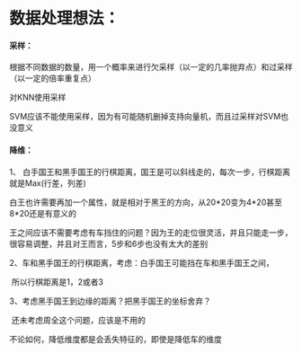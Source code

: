 # 数据处理想法：

#### 采样：

根据不同数据的数量，用一个概率来进行欠采样（以一定的几率抛弃点）和过采样（以一定的倍率重复点）

对KNN使用采样

SVM应该不能使用采样，因为有可能随机删掉支持向量机，而且过采样对SVM也没意义

#### 降维：

1、 白手国王和黑手国王的行棋距离，国王是可以斜线走的，每次一步，行棋距离就是Max(行差，列差)

​	白王也许需要再加一个属性，就是相对于黑王的方向，从20\*20变为4\*20甚至8\*20还是有意义的

​	王之间应该不需要考虑有车挡住的问题？因为王的走位很灵活，并且只能走一步，很容易调整，并且对王而言，5步和6步也没有太大的差别

2、车和黑手国王的行棋距离，考虑：白手国王可能挡在车和黑手国王之间，

​	所以行棋距离是1，2或者3

3、考虑黑手国王到边缘的距离？把黑手国王的坐标舍弃？

​	还未考虑周全这个问题，应该是不用的





不论如何，降低维度都是会丢失特征的，即使是降低车的维度
